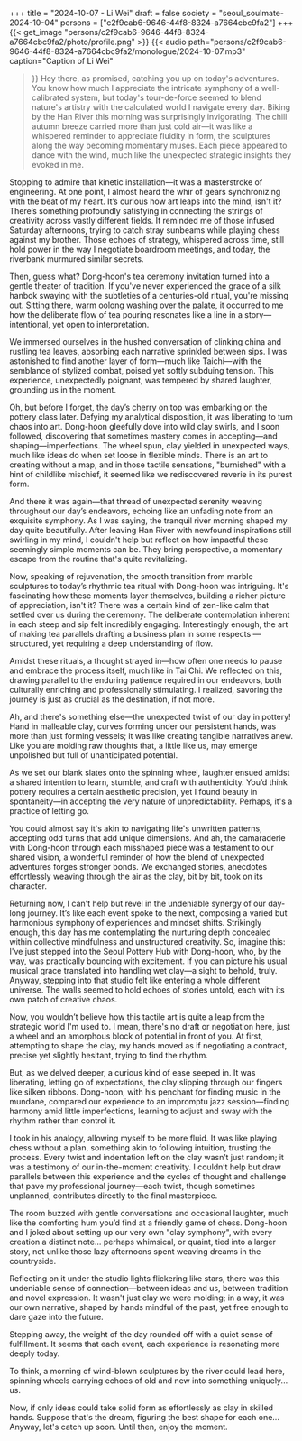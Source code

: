 +++
title = "2024-10-07 - Li Wei"
draft = false
society = "seoul_soulmate-2024-10-04"
persons = ["c2f9cab6-9646-44f8-8324-a7664cbc9fa2"]
+++
{{< get_image "persons/c2f9cab6-9646-44f8-8324-a7664cbc9fa2/photo/profile.png" >}}
{{< audio
    path="persons/c2f9cab6-9646-44f8-8324-a7664cbc9fa2/monologue/2024-10-07.mp3" 
    caption="Caption of Li Wei"
>}}
Hey there, as promised, catching you up on today's adventures.
You know how much I appreciate the intricate symphony of a well-calibrated system, but today's tour-de-force seemed to blend nature's artistry with the calculated world I navigate every day. Biking by the Han River this morning was surprisingly invigorating. The chill autumn breeze carried more than just cold air—it was like a whispered reminder to appreciate fluidity in form, the sculptures along the way becoming momentary muses. Each piece appeared to dance with the wind, much like the unexpected strategic insights they evoked in me.

Stopping to admire that kinetic installation—it was a masterstroke of engineering. At one point, I almost heard the whir of gears synchronizing with the beat of my heart. It’s curious how art leaps into the mind, isn't it? There’s something profoundly satisfying in connecting the strings of creativity across vastly different fields. It reminded me of those infused Saturday afternoons, trying to catch stray sunbeams while playing chess against my brother. Those echoes of strategy, whispered across time, still hold power in the way I negotiate boardroom meetings, and today, the riverbank murmured similar secrets.

Then, guess what? Dong-hoon's tea ceremony invitation turned into a gentle theater of tradition. If you've never experienced the grace of a silk hanbok swaying with the subtleties of a centuries-old ritual, you're missing out. Sitting there, warm oolong washing over the palate, it occurred to me how the deliberate flow of tea pouring resonates like a line in a story—intentional, yet open to interpretation.

We immersed ourselves in the hushed conversation of clinking china and rustling tea leaves, absorbing each narrative sprinkled between sips. I was astonished to find another layer of form—much like Taichi—with the semblance of stylized combat, poised yet softly subduing tension. This experience, unexpectedly poignant, was tempered by shared laughter, grounding us in the moment.

Oh, but before I forget, the day’s cherry on top was embarking on the pottery class later. Defying my analytical disposition, it was liberating to turn chaos into art. Dong-hoon gleefully dove into wild clay swirls, and I soon followed, discovering that sometimes mastery comes in accepting—and shaping—imperfections. The wheel spun, clay yielded in unexpected ways, much like ideas do when set loose in flexible minds. There is an art to creating without a map, and in those tactile sensations, "burnished" with a hint of childlike mischief, it seemed like we rediscovered reverie in its purest form. 

And there it was again—that thread of unexpected serenity weaving throughout our day’s endeavors, echoing like an unfading note from an exquisite symphony.
As I was saying, the tranquil river morning shaped my day quite beautifully. After leaving Han River with newfound inspirations still swirling in my mind, I couldn't help but reflect on how impactful these seemingly simple moments can be. They bring perspective, a momentary escape from the routine that's quite revitalizing.

Now, speaking of rejuvenation, the smooth transition from marble sculptures to today’s rhythmic tea ritual with Dong-hoon was intriguing. It's fascinating how these moments layer themselves, building a richer picture of appreciation, isn't it? There was a certain kind of zen-like calm that settled over us during the ceremony. The deliberate contemplation inherent in each steep and sip felt incredibly engaging. Interestingly enough, the art of making tea parallels drafting a business plan in some respects — structured, yet requiring a deep understanding of flow.

Amidst these rituals, a thought strayed in—how often one needs to pause and embrace the process itself, much like in Tai Chi. We reflected on this, drawing parallel to the enduring patience required in our endeavors, both culturally enriching and professionally stimulating. I realized, savoring the journey is just as crucial as the destination, if not more.

Ah, and there's something else—the unexpected twist of our day in pottery! Hand in malleable clay, curves forming under our persistent hands, was more than just forming vessels; it was like creating tangible narratives anew. Like you are molding raw thoughts that, a little like us, may emerge unpolished but full of unanticipated potential. 

As we set our blank slates onto the spinning wheel, laughter ensued amidst a shared intention to learn, stumble, and craft with authenticity. You’d think pottery requires a certain aesthetic precision, yet I found beauty in spontaneity—in accepting the very nature of unpredictability. Perhaps, it's a practice of letting go.

You could almost say it's akin to navigating life's unwritten patterns, accepting odd turns that add unique dimensions. And ah, the camaraderie with Dong-hoon through each misshaped piece was a testament to our shared vision, a wonderful reminder of how the blend of unexpected adventures forges stronger bonds. We exchanged stories, anecdotes effortlessly weaving through the air as the clay, bit by bit, took on its character.

Returning now, I can't help but revel in the undeniable synergy of our day-long journey. It’s like each event spoke to the next, composing a varied but harmonious symphony of experiences and mindset shifts. Strikingly enough, this day has me contemplating the nurturing depth concealed within collective mindfulness and unstructured creativity.
So, imagine this: I've just stepped into the Seoul Pottery Hub with Dong-hoon, who, by the way, was practically bouncing with excitement. If you can picture his usual musical grace translated into handling wet clay—a sight to behold, truly. Anyway, stepping into that studio felt like entering a whole different universe. The walls seemed to hold echoes of stories untold, each with its own patch of creative chaos.

Now, you wouldn’t believe how this tactile art is quite a leap from the strategic world I'm used to. I mean, there's no draft or negotiation here, just a wheel and an amorphous block of potential in front of you. At first, attempting to shape the clay, my hands moved as if negotiating a contract, precise yet slightly hesitant, trying to find the rhythm.

But, as we delved deeper, a curious kind of ease seeped in. It was liberating, letting go of expectations, the clay slipping through our fingers like silken ribbons. Dong-hoon, with his penchant for finding music in the mundane, compared our experience to an impromptu jazz session—finding harmony amid little imperfections, learning to adjust and sway with the rhythm rather than control it.

I took in his analogy, allowing myself to be more fluid. It was like playing chess without a plan, something akin to following intuition, trusting the process. Every twist and indentation left on the clay wasn’t just random; it was a testimony of our in-the-moment creativity. I couldn’t help but draw parallels between this experience and the cycles of thought and challenge that pave my professional journey—each twist, though sometimes unplanned, contributes directly to the final masterpiece.

The room buzzed with gentle conversations and occasional laughter, much like the comforting hum you’d find at a friendly game of chess. Dong-hoon and I joked about setting up our very own "clay symphony", with every creation a distinct note... perhaps whimsical, or quaint, tied into a larger story, not unlike those lazy afternoons spent weaving dreams in the countryside.

Reflecting on it under the studio lights flickering like stars, there was this undeniable sense of connection—between ideas and us, between tradition and novel expression. It wasn't just clay we were molding; in a way, it was our own narrative, shaped by hands mindful of the past, yet free enough to dare gaze into the future.

Stepping away, the weight of the day rounded off with a quiet sense of fulfillment. It seems that each event, each experience is resonating more deeply today. 

To think, a morning of wind-blown sculptures by the river could lead here, spinning wheels carrying echoes of old and new into something uniquely... us. 

Now, if only ideas could take solid form as effortlessly as clay in skilled hands. Suppose that's the dream, figuring the best shape for each one...
Anyway, let's catch up soon. Until then, enjoy the moment.
